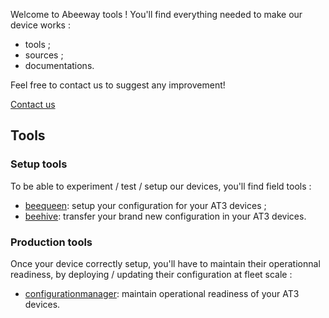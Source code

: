 Welcome to Abeeway tools ! You'll find everything needed to make our device
works :

* tools ;
* sources ;
* documentations.

Feel free to contact us to suggest any improvement!

[Contact us](mailto:support@abeeway.com)

## Tools

### Setup tools

To be able to experiment / test / setup our devices, you'll find field tools :

* [beequeen](https://portal.abeeway.io/{organization_uri}/beequeen):
setup your configuration for your AT3 devices ;
* [beehive](https://portal.abeeway.io/{organization_uri}/beehive):
transfer your brand new configuration in your AT3 devices.

### Production tools

Once your device correctly setup, you'll have to maintain their operationnal
readiness, by deploying / updating their configuration at fleet scale :

* [configurationmanager](https://portal.abeeway.io/{organization_uri}/configurationmanager): 
maintain operational readiness of your AT3 devices.